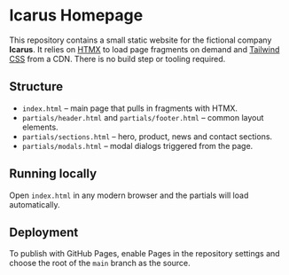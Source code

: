 # Icarus Homepage

This repository contains a small static website for the fictional company **Icarus**. It relies on [HTMX](https://htmx.org/) to load page fragments on demand and [Tailwind CSS](https://tailwindcss.com/) from a CDN. There is no build step or tooling required.

## Structure
- `index.html` – main page that pulls in fragments with HTMX.
- `partials/header.html` and `partials/footer.html` – common layout elements.
- `partials/sections.html` – hero, product, news and contact sections.
- `partials/modals.html` – modal dialogs triggered from the page.

## Running locally
Open `index.html` in any modern browser and the partials will load automatically.

## Deployment
To publish with GitHub Pages, enable Pages in the repository settings and choose the root of the `main` branch as the source.
